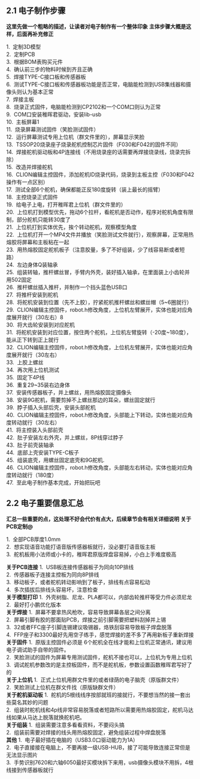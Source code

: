 ## 2.1 电子制作步骤
**这里先做一个粗略的描述，让读者对电子制作有一个整体印象**
**主体步骤大概是这样，后面再补充修正**

1.  定制3D模型<br>
2.  定制PCB<br>
3.  根据BOM表购买元件 <br>
4.  确认前三步的物料时候到齐且正确<br>
5.  焊接TYPE-C接口板和传感器板<br>
6.  测试TYPE-C接口板和传感器板功能是否正常，电脑能检测到USB集线器和摄像头则认为基本正常<br>
7.  焊接主板<br>
8.  烧录正式固件，电脑能检测到CP2102和一个COM口则认为正常<br>
9.  COM口安装稚晖君驱动，安装lib-usb<br>
10.  主板屏幕1<br>
11.  烧录屏幕测试固件（笑脸测试固件）<br>
12.  运行屏幕测试专用上位机（群文件里的），屏幕显示笑脸<br>
13.  TSSOP20烧录座子烧录舵机控制芯片固件（F030和F042的固件不同）<br>
14.  焊接舵机驱动板和4P连接线（不用烧录座的话需要再焊接烧录线，烧录完拆除）<br>
15.  改造并焊接舵机<br>
16.  CLION编辑主控固件，添加舵机ID烧录代码，烧录到主板主控（F030和F042操作有一点区别）<br>
17.  测试全部6个舵机，确保都能正反180度旋转（装上最长的摇臂）<br>
18.  主控烧录正式固件<br>
19.  给电子上电，打开稚晖君上位机（群文件里的）<br>
20.  上位机打到模型优先，拖动6个拉杆，看舵机是否动作，程序对舵机角度有限制，部分舵机只能转30度了<br>
21.  上位机打到实体优先，挨个转动舵机，观察模型角度<br>
22.  上位机打开一个MP4文件并播放（笑脸测试文件就行），观察屏幕，正常用热熔胶将屏幕和主板粘在一起<br>
23.  用热熔胶固定舵机板子（注意胶量，多了不好组装，少了线容易断或者短路）<br>
24.  左边身体Q装轴承<br>
25.  组装转轴，推杆螺丝冒，手臂内外壳，装好插入轴承，在里面装上小齿轮并用502固定<br>
26.  推杆螺丝插入推杆，并制作一个挡头蓝色USB口<br>
27.  将推杆安装到舵机<br>
28.  将舵机安装到位置（先不上胶），拧紧舵机推杆螺丝和螺丝帽（5~6圈就行）<br>
29.  CLION编辑主控固件，robot.h修改角度，上位机左臂展开，实体也能对应角度展开就行（30左右）8<br>
30.  将大齿轮安装到对应舵机<br>
31.  将舵机安装到对应位置，按住两个舵机，上位机左臂旋转（-20度~180度），能从正下转到正上就行<br>
32.  CLION编辑主控固件，robot.h修改角度，上位机左臂展开，实体也能对应角度展开就行（30左右）<br>
33.  上胶上螺丝<br>
34.  再次用上位机测试<br>
35.  固定下4P线<br>
36.  重复29~35装右边身体<br>
37.  安装传感器板子，并上螺丝，用热熔胶固定摄像头<br>
38.  安装9G舵机，需要剪掉不上螺丝那边的耳朵，螺丝固定就行<br>
39.  脖子插入头部后壳，安装头部舵机<br>
40.  CLION编辑主控固件，robot.h修改角度，头部能上下转动，实体也能对应角度转动就行（30左右）<br>
41.  将主控装入头部前壳<br>
42.  肚子安装左右外壳，并上螺丝，8P线穿过脖子<br>
43.  肚子前壳装轴承<br>
44.  底部上壳安装TYPE-C板子<br>
45.  组装底壳，用螺丝固定底壳和9G舵机.<br>
46.  CLION编辑主控固件，robot.h修改角度，头部能左右转动，实体也能对应角度转动就行（180度）<br>
47.  至此电子制作基本完成，开始把玩吧<br>

## 2.2 电子重要信息汇总
**汇总一些重要的点，这处理不好会代价有点大，后续章节会有相关详细说明**
**关于PCB定制@**

1.  全部PCB厚度1.0mm<br>
2.  想实现语音功能打语音版传感器板就行，没必要打语音版主板<br>
3.  舵机板用小法师或小卡的，稚晖君原版焊盘容易掉，小白上手难度极高<br>

**关于PCB连接**
1.  USB板连接传感器板子为同向10P排线<br>
2.  传感器板子连接主控板为同向8P排线<br>
3.  移动板子，或者舵机转动影响到了板子，排线有点容易松动<br>
4.  多次插拔后排线头容易坏，注意检查<br>
**关于模型打印**
1.  外壳树脂、尼龙、PLA都可以，内部齿轮推杆等受力件必须尼龙<br>
2.  最好打小鹏优化版本<br>
**关于焊接**
1.  屏幕不要拿热风枪吹，容易导致屏幕各层之间分离<br>
2.  屏幕引脚有胶的那面贴PCB，焊接之前引脚需要把塑料刮掉并上锡<br>
3.  32或者FFC座子引脚连锡建议吸锡器，烙铁刮容易导致板子焊盘脱落<br>
4.  FFP座子和3300最好先用空子练手，感觉焊接的差不多了再用新板子重新焊接<br>
**关于固件**
1.  原版主控固件必须是 6个舵机全在线才能和上位机正常通讯，建议用电子调试助手自带的固件。<br>
2.  笑脸测试的固件为屏幕专用测试固件，舵机不接也可以，上位机为专用上位机<br>
3.  调试舵机参数改的是主控板固件，而不是舵机板，参数设置函数稚晖君写好了的<br>
**关于上位机**
1.  正式上位机用群文件里的或者绿荫的电子脑壳（原版群文件）<br>
2.  笑脸测试上位机在群文件找（原版缺群文件） <br>
**关于舵机驱动板**
1.  舵机的5根线线序按部就班的接就行，不要想当然的接一套出些莫名其妙的问题<br>
2.  组装时舵机线和4p线非常容易脱落或者短路所以需要用热熔胶固定，舵机马达线如果从马达上脱落就换舵机吧。<br>
**关于组装**
1.  组装需要注意多看看资料，不要闷头搞<br>
2.  组装前需要对焊接的线头用热熔胶固定，避免组装过程中焊盘脱落<br>
**其他**
1.  电子最好插在电脑的（USB3.0口驱动能力为1A）<br>
2.  电子直接接在电脑上，不要再接一级USB-HUB，接了可能导致连接正常但是无法显示图片<br>
3.  手势识别7620和六轴6050最好买模块拆下来用，usb摄像头模块不用拆，4根线接到传感器板就行<br>